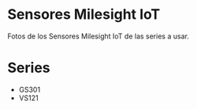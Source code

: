 # Sensores Milesight IoT
 
Fotos de los Sensores Milesight IoT de las series a usar.
 
# Series
 
- GS301
- VS121
